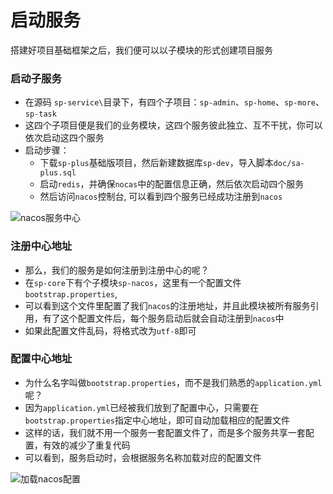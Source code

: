 # 启动服务

搭建好项目基础框架之后，我们便可以以子模块的形式创建项目服务


### 启动子服务
- 在源码 `sp-service\`目录下，有四个子项目：`sp-admin`、`sp-home`、`sp-more`、`sp-task`
- 这四个子项目便是我们的业务模块，这四个服务彼此独立、互不干扰，你可以依次启动这四个服务
- 启动步骤：
	- 下载`sp-plus`基础版项目，然后新建数据库`sp-dev`，导入脚本`doc/sa-plus.sql`
	- 启动`redis`，并确保`nocas`中的配置信息正确，然后依次启动四个服务
	- 然后访问`nacos`控制台, 可以看到四个服务已经成功注册到`nacos`

![nacos服务中心](http://oss.dev33.cn/sp-cloud/nacos-service-list.png)


### 注册中心地址
- 那么，我们的服务是如何注册到注册中心的呢？
- 在`sp-core`下有个子模块`sp-nacos`，这里有一个配置文件`bootstrap.properties`, 
- 可以看到这个文件里配置了我们`nacos`的注册地址，并且此模块被所有服务引用，有了这个配置文件后，每个服务启动后就会自动注册到`nacos`中
- 如果此配置文件乱码，将格式改为`utf-8`即可


### 配置中心地址
- 为什么名字叫做`bootstrap.properties`，而不是我们熟悉的`application.yml`呢？
- 因为`application.yml`已经被我们放到了配置中心，只需要在`bootstrap.properties`指定中心地址，即可自动加载相应的配置文件 
- 这样的话，我们就不用一个服务一套配置文件了，而是多个服务共享一套配置，有效的减少了重复代码
- 可以看到，服务启动时，会根据服务名称加载对应的配置文件

![加载nacos配置](http://oss.dev33.cn/sp-cloud/load-nacos-config.png)



